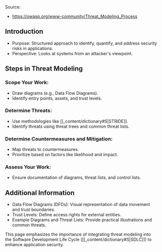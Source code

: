 Source:
- https://owasp.org/www-community/Threat_Modeling_Process

## Introduction
- Purpose: Structured approach to identify, quantify, and address security risks in applications.
- Perspective: Looks at systems from an attacker's viewpoint.

## Steps in Threat Modeling

### Scope Your Work:

- Draw diagrams (e.g., Data Flow Diagrams).
- Identify entry points, assets, and trust levels.

### Determine Threats:

- Use methodologies like [[_content/dictionary#S|STRIDE]].
- Identify threats using threat trees and common threat lists.

### Determine Countermeasures and Mitigation:

- Map threats to countermeasures.
- Prioritize based on factors like likelihood and impact.

### Assess Your Work:

- Ensure documentation of diagrams, threat lists, and control lists.

## Additional Information

- Data Flow Diagrams (DFDs): Visual representation of data movement and trust boundaries.
- Trust Levels: Define access rights for external entities.
- Example Diagrams and Threat Lists: Provide practical illustrations and common threats.

This page emphasizes the importance of integrating threat modeling into the Software Development Life Cycle ([[_content/dictionary#S|SDLC]]) to enhance application security.
